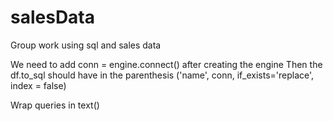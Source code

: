 # salesData
Group work using sql and sales data

We need to add conn = engine.connect() after creating the engine
Then the df.to_sql should have in the parenthesis ('name', conn, if_exists='replace', index = false)

Wrap queries in text()
